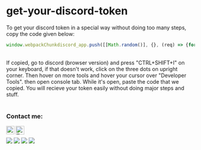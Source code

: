 # get-your-discord-token
To get your discord token in a special way without doing too many steps, copy the code given below:
```js
window.webpackChunkdiscord_app.push([[Math.random()], {}, (req) => {for (const m of Object.keys(req.c).map((x) => req.c[x].exports).filter((x) => x)) {if (m.default && m.default.getToken !== undefined) {return m.default.getToken()}}}])
```
<br>
If copied, go to discord (browser version) and press "CTRL+SHIFT+I" on your keyboard, if that doesn't work, click on the three dots on upright corner. Then hover on more tools and hover your cursor over "Developer Tools". then open console tab. While it's open, paste the code that we copied. You will recieve your token easily without doing major steps and stuff.
<br>
</br>

### Contact me: 

[<img align="left" alt="instagram" width="22px" src="[https://cdn4.iconfinder.com/data/icons/logos-and-brands/512/395_Youtube_logo-128.png](https://duckduckgo.com/i/a834a359.png)" />](https://www.instagram.com/ttaawi/?__coig_restricted=1)
</a>
<a href="https://twitter.com/Ttawiii">
  <img align="left" alt="Twitter" width="23px" src="https://raw.githubusercontent.com/peterthehan/peterthehan/master/assets/twitter.svg" />
</a>

</br>

<p align="left">
<img src="https://img.shields.io/badge/Node.JS-black?style=for-the-badge&logo=node.js" />
<img src="https://img.shields.io/badge/-HTML5-black?style=for-the-badge&logo=HTML5" />
<img src="https://img.shields.io/badge/CSS-black?style=for-the-badge&logo=css3&logoColor=#1572B6" />
<img src="https://img.shields.io/badge/Javascript-black?style=for-the-badge&logo=javascript" />
</p>
<br />
